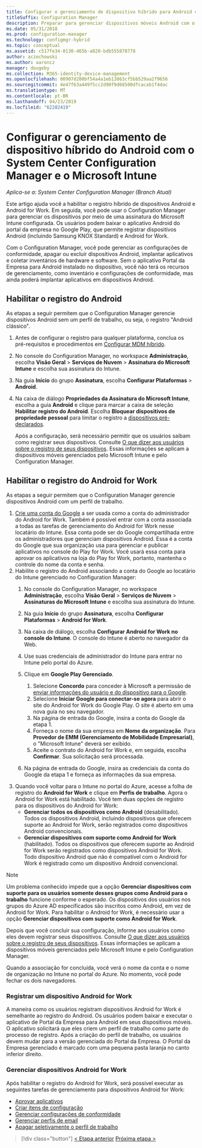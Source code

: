 ```yaml
---
title: Configurar o gerenciamento de dispositivo híbrido para Android com o Microsoft Intune
titleSuffix: Configuration Manager
description: Preparar para gerenciar dispositivos móveis Android com o Configuration Manager e o Intune.
ms.date: 05/31/2018
ms.prod: configuration-manager
ms.technology: configmgr-hybrid
ms.topic: conceptual
ms.assetid: c517fe34-0130-465b-a020-bdb555878778
author: aczechowski
ms.author: aaroncz
manager: dougeby
ms.collection: M365-identity-device-management
ms.openlocfilehash: 00907d200bf54a4a1eb13863cf5bb529aa2f9656
ms.sourcegitcommit: 4e47f63a449f5cc2d90f9d68500dfcacab1f4dac
ms.translationtype: MT
ms.contentlocale: pt-BR
ms.lasthandoff: 04/23/2019
ms.locfileid: "62282419"
---
```

# <a name="set-up-android-hybrid-device-management-with-system-center-configuration-manager-and-microsoft-intune"></a>Configurar o gerenciamento de dispositivo híbrido do Android com o System Center Configuration Manager e o Microsoft Intune

*Aplica-se a: System Center Configuration Manager (Branch Atual)*

Este artigo ajuda você a habilitar o registro híbrido de dispositivos Android e Android for Work. Em seguida, você pode usar o Configuration Manager para gerenciar os dispositivos por meio de uma assinatura do Microsoft Intune configurada. Os usuários podem baixar o aplicativo Android do portal da empresa no Google Play, que permite registrar dispositivos Android (incluindo Samsung KNOX Standard) e Android for Work.

Com o Configuration Manager, você pode gerenciar as configurações de conformidade, apagar ou excluir dispositivos Android, implantar aplicativos e coletar inventários de hardware e software. Sem o aplicativo Portal da Empresa para Android instalado no dispositivo, você não terá os recursos de gerenciamento, como inventário e configurações de conformidade, mas ainda poderá implantar aplicativos em dispositivos Android.  



## <a name="enable-android-enrollment"></a>Habilitar o registro do Android  
As etapas a seguir permitem que o Configuration Manager gerencie dispositivos Android sem um perfil de trabalho, ou seja, o registro "Android clássico".

1. Antes de configurar o registro para qualquer plataforma, conclua os pré-requisitos e procedimentos em [Configurar MDM híbrido](setup-hybrid-mdm.md).  
2. No console do Configuration Manager, no workspace **Administração**, escolha **Visão Geral** > **Serviços de Nuvem** > **Assinatura do Microsoft Intune** e escolha sua assinatura do Intune.  
3. Na guia **Início** do grupo **Assinatura**, escolha **Configurar Plataformas** > **Android**.  
4. Na caixa de diálogo **Propriedades da Assinatura do Microsoft Intune**, escolha a guia **Android** e clique para marcar a caixa de seleção **Habilitar registro do Android**. Escolha **Bloquear dispositivos de propriedade pessoal** para limitar o registro a [dispositivos pré-declarados](predeclare-devices-with-hardware-id.md).

   Após a configuração, será necessário permitir que os usuários saibam como registrar seus dispositivos. Consulte [O que dizer aos usuários sobre o registro de seus dispositivos](/intune/end-user-educate). Essas informações se aplicam a dispositivos móveis gerenciados pelo Microsoft Intune e pelo Configuration Manager.



## <a name="enable-android-for-work-enrollment"></a>Habilitar o registro do Android for Work
As etapas a seguir permitem que o Configuration Manager gerencie dispositivos Android com um perfil de trabalho.

1. [Crie uma conta do Google](https://accounts.google.com/SignUp) a ser usada como a conta do administrador do Android for Work. Também é possível entrar com a conta associada a todas as tarefas de gerenciamento do Android for Work nesse locatário do Intune. Essa conta pode ser do Google compartilhada entre os administradores que gerenciam dispositivos Android. Essa é a conta do Google que sua organização usa para gerenciar e publicar aplicativos no console do Play for Work. Você usará essa conta para aprovar os aplicativos na loja do Play for Work, portanto, mantenha o controle do nome da conta e senha.
2. Habilite o registro do Android associando a conta do Google ao locatário do Intune gerenciado no Configuration Manager:
   1. No console do Configuration Manager, no workspace **Administração**, escolha **Visão Geral** > **Serviços de Nuvem** > **Assinaturas do Microsoft Intune** e escolha sua assinatura do Intune.
   2. Na guia **Início** do grupo **Assinatura**, escolha **Configurar Plataformas** > **Android for Work**.
   3. Na caixa de diálogo, escolha **Configurar Android for Work no console do Intune**. O console do Intune é aberto no navegador da Web.
   4. Use suas credenciais de administrador do Intune para entrar no Intune pelo portal do Azure.
   5. Clique em **Google Play Gerenciado**. 
       1. Selecione **Concordo** para conceder à Microsoft a permissão de [enviar informações do usuário e do dispositivo para o Google](/intune/data-intune-sends-to-google).
       2. Selecione **Iniciar Google para conectar-se agora** para abrir o site do Android for Work do Google Play. O site é aberto em uma nova guia no seu navegador.
       3. Na página de entrada do Google, insira a conta do Google da etapa 1.
       4. Forneça o nome da sua empresa em **Nome da organização**. Para **Provedor de EMM (Gerenciamento de Mobilidade Empresarial)**, o "Microsoft Intune" deverá ser exibido. 
       5. Aceite o contrato do Android for Work e, em seguida, escolha **Confirmar**. Sua solicitação será processada.

   6. Na página de entrada do Google, insira as credenciais da conta do Google da etapa 1 e forneça as informações da sua empresa.
3. Quando você voltar para o Intune no portal do Azure, acesse a folha de registro do **Android for Work** e clique em **Perfis de trabalho**. Agora o Android for Work está habilitado. Você tem duas opções de registro para os dispositivos do Android for Work:
   - **Gerenciar todos os dispositivos como Android** (desabilitado). Todos os dispositivos Android, incluindo dispositivos que oferecem suporte ao Android for Work, serão registrados como dispositivos Android convencionais.
   - **Gerenciar dispositivos com suporte como Android for Work** (habilitado). Todos os dispositivos que oferecem suporte ao Android for Work serão registrados como dispositivos Android for Work. Todo dispositivo Android que não é compatível com o Android for Work é registrado como um dispositivo Android convencional.

> [!NOTE]
> Um problema conhecido impede que a opção **Gerenciar dispositivos com suporte para os usuários somente desses grupos como Android para o trabalho** funcione conforme o esperado. Os dispositivos dos usuários nos grupos do Azure AD especificados são inscritos como Android, em vez de Android for Work. Para habilitar o Android for Work, é necessário usar a opção **Gerenciar dispositivos com suporte como Android for Work**.


Depois que você concluir sua configuração, informe aos usuários como eles devem registrar seus dispositivos. Consulte [O que dizer aos usuários sobre o registro de seus dispositivos](/intune/end-user-educate). Essas informações se aplicam a dispositivos móveis gerenciados pelo Microsoft Intune e pelo Configuration Manager.

Quando a associação for concluída, você verá o nome da conta e o nome de organização no Intune no portal do Azure. No momento, você pode fechar os dois navegadores.

### <a name="enroll-an-android-for-work-device"></a>Registrar um dispositivo Android for Work
A maneira como os usuários registram dispositivos Android for Work é semelhante ao registro do Android. Os usuários podem baixar e executar o aplicativo de Portal da Empresa para Android em seus dispositivos móveis. O aplicativo solicitará que eles criem um perfil de trabalho como parte do processo de registro. Após a criação do perfil de trabalho, os usuários devem mudar para a versão gerenciada do Portal da Empresa. O Portal da Empresa gerenciado é marcado com uma pequena pasta laranja no canto inferior direito.

### <a name="manage-android-for-work-devices"></a>Gerenciar dispositivos Android for Work
Após habilitar o registro do Android for Work, será possível executar as seguintes tarefas de gerenciamento para dispositivos Android for Work:
- [Aprovar aplicativos](/sccm/mdm/deploy-use/creating-android-applications#approve-and-deploy-android-for-work-apps)
- [Criar itens de configuração](/sccm/mdm/deploy-use/create-configuration-items-for-android-for-work-devices-managed-without-the-client)
- [Gerenciar configurações de conformidade](/sccm/mdm/deploy-use/create-configuration-items-for-android-for-work-devices-managed-without-the-client)
- [Gerenciar perfis de email](/sccm/mdm/deploy-use/create-exchange-activesync-profiles)
- [Apagar seletivamente o perfil de trabalho](/sccm/mdm/deploy-use/wipe-lock-reset-devices#selective-wipe)

> [!div class="button"]
> [< Etapa anterior](create-service-connection-point.md)  [Próxima etapa >](set-up-additional-management.md)
